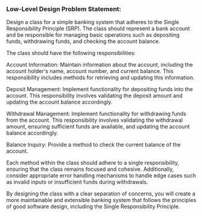 ### Low-Level Design Problem Statement:

Design a class for a simple banking system that adheres to the Single Responsibility Principle (SRP). The class should represent a bank account and be responsible for managing basic operations such as depositing funds, withdrawing funds, and checking the account balance.

The class should have the following responsibilities:

Account Information: Maintain information about the account, including the account holder's name, account number, and current balance. This responsibility includes methods for retrieving and updating this information.

Deposit Management: Implement functionality for depositing funds into the account. This responsibility involves validating the deposit amount and updating the account balance accordingly.

Withdrawal Management: Implement functionality for withdrawing funds from the account. This responsibility involves validating the withdrawal amount, ensuring sufficient funds are available, and updating the account balance accordingly.

Balance Inquiry: Provide a method to check the current balance of the account.

Each method within the class should adhere to a single responsibility, ensuring that the class remains focused and cohesive. Additionally, consider appropriate error handling mechanisms to handle edge cases such as invalid inputs or insufficient funds during withdrawals.

By designing the class with a clear separation of concerns, you will create a more maintainable and extensible banking system that follows the principles of good software design, including the Single Responsibility Principle.